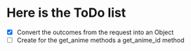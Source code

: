 # Here is the ToDo list
* [X] Convert the outcomes from the request into an Object
* [ ] Create for the get_anime methods a get_anime_id method